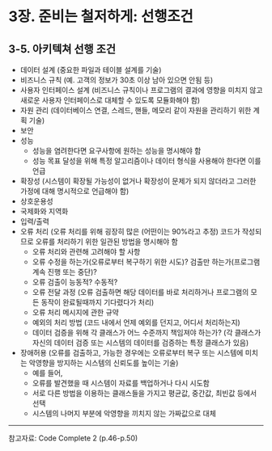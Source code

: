 # 3장. 준비는 철저하게: 선행조건

## 3-5. 아키텍쳐 선행 조건

- 데이터 설계 (중요한 파일과 테이블 설계를 기술)
- 비즈니스 규칙 (예. 고객의 정보가 30초 이상 남아 있으면 안됨 등)
- 사용자 인터페이스 설계 (비즈니스 규칙이나 프로그램의 결과에 영향을 미치지 않고 새로운 사용자 인터페이스로 대체할 수 있도록 모듈화해야 함)
- 자원 관리 (데이터베이스 연결, 스레드, 핸들, 메모리 같이 자원을 관리하기 위한 계획 기술)
- 보안
- 성능
    - 성능을 염려한다면 요구사항에 원하는 성능을 명시해야 함
    - 성능 목표 달성을 위해 특정 알고리즘이나 데이터 형식을 사용해야 한다면 이를 언급
- 확장성 (시스템이 확장될 가능성이 없거나 확장성이 문제가 되지 않더라고 그러한 가정에 대해 명시적으로 언급해야 함)
- 상호운용성
- 국제화와 지역화
- 입력/출력
- 오류 처리 (오류 처리를 위해 굉장히 많은 (어떤이는 90%라고 추정) 코드가 작성되므로 오류를 처리하기 위한 일관된 방법을 명시해야 함
    - 오류 처리와 관련해 고려해야 할 사항
    - 오류 수정을 하는가(오류로부터 복구하기 위한 시도)? 검출만 하는가(프로그램 계속 진행 또는 중단)?
    - 오류 검출이 능동적? 수동적?
    - 오류 전달 과정 (오류 검출하면 해당 데이터를 바로 처리하거나 프로그램의 모든 동작이 완료될때까지 기다렸다가 처리)
    - 오류 처리 메시지에 관한 규약
    - 예외의 처리 방법 (코드 내에서 언제 예외를 던지고, 어디서 처리하는지)
    - 데이터 검증을 위해 각 클래스가 어느 수준까지 책임져야 하는가? (각 클래스가 자신의 데이터 검증 또는 시스템의 데이터를 검증하는 특정 클래스가 있음)
- 장애허용 (오류를 검출하고, 가능한 경우에는 오류로부터 복구 또는 시스템에 미치는 악영향을 방지하는 시스템의 신뢰도를 높이는 기술)
    - 예를 들어,
    - 오류를 발견했을 때 시스템이 자료를 백업하거나 다시 시도함
    - 서로 다른 방법을 이용하는 클래스들을 가지고 평균값, 중간값, 최빈값 등에서 선택
    - 시스템의 나머지 부분에 악영향을 끼치지 않는 가짜값으로 대체
	
---
참고자료: Code Complete 2 (p.46-p.50)